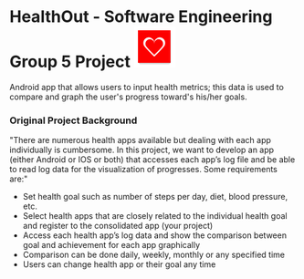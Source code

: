 # HealthOut - Software Engineering Group 5 Project ![](https://github.com/rr016/HealthOut/blob/master/app/src/main/res/mipmap-hdpi/icon_healthout.png)
Android app that allows users to input health metrics; this data is used to compare and graph the user's progress toward's his/her goals.

### Original Project Background
"There are numerous health apps available but dealing with each app individually is cumbersome. In this project, we want to develop an app (either Android or IOS or both) that accesses each app’s log file and be able to read log data for the visualization of progresses. Some requirements are:"
-	Set health goal such as number of steps per day, diet, blood pressure, etc.
-	Select health apps that are closely related to the individual health goal and register to the consolidated app (your project)
-	Access each health app’s log data and show the comparison between goal and achievement for each app graphically
-	Comparison can be done daily, weekly, monthly or any specified time
-	Users can change health app or their goal any time
